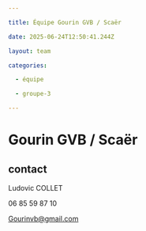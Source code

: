 ```yaml
---

title: Équipe Gourin GVB / Scaër

date: 2025-06-24T12:50:41.244Z

layout: team

categories:

  - équipe

  - groupe-3

---
```


# Gourin GVB / Scaër



## contact 

Ludovic COLLET

06 85 59 87 10

Gourinvb@gmail.com

